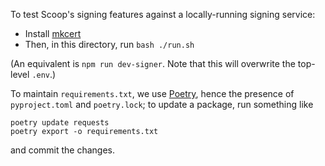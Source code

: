 To test Scoop's signing features against a locally-running signing service: 
- Install [mkcert](https://github.com/FiloSottile/mkcert) 
- Then, in this directory, run `bash ./run.sh`

(An equivalent is `npm run dev-signer`. Note that this will overwrite the top-level `.env`.)

To maintain `requirements.txt`, we use [Poetry](https://python-poetry.org/), hence the presence of `pyproject.toml` and `poetry.lock`; to update a package, run something like

```
poetry update requests
poetry export -o requirements.txt
```

and commit the changes.
